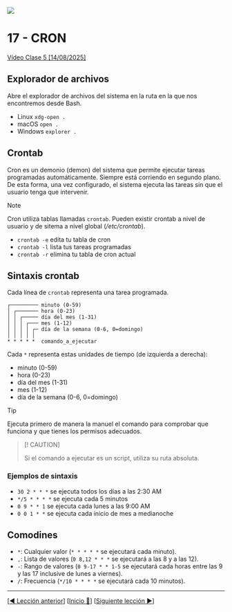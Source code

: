 ![](../Images/header.jpg)

# 17 - CRON

[Vídeo Clase 5 [14/08/2025]](https://www.twitch.tv/videos/2540505212)

## Explorador de archivos

Abre el explorador de archivos del sistema en la ruta en la que nos encontremos desde Bash.

* Linux `xdg-open .`
* macOS `open .`
* Windows `explorer .`

## Crontab

Cron es un demonio (demon) del sistema que permite ejecutar tareas programadas automáticamente. Siempre está corriendo en segundo plano. De esta forma, una vez configurado, el sistema ejecuta las tareas sin que el usuario tenga que intervenir.

> [!NOTE] 
>  
> Cron utiliza tablas llamadas `crontab`. Pueden existir crontab a nivel de usuario y de sitema a nivel global (*/etc/crontab*).

* `crontab -e`	edita tu tabla de cron
* `crontab -l`	lista tus tareas programadas
* `crontab -r`	elimina tu tabla de cron actual

## Sintaxis crontab

Cada línea de `crontab` representa una tarea programada.

```
┌───────── minuto (0-59)  
│ ┌─────── hora (0-23)  
│ │ ┌───── día del mes (1-31)  
│ │ │ ┌─── mes (1-12)  
│ │ │ │ ┌─ día de la semana (0-6, 0=domingo)  
│ │ │ │ │  
* * * * *  comando_a_ejecutar
```

Cada `*` representa estas unidades de tiempo (de izquierda a derecha):

* minuto (0-59) 
* hora (0-23) 
* día del mes (1-31) 
* mes (1-12)  
* día de la semana (0-6, 0=domingo)  

> [!TIP]
> 
> Ejecuta primero de manera la manuel el comando para comprobar que funciona y que tienes los permisos adecuados.

> [! CAUTION]
> 
> Si el comando a ejecutar es un script, utiliza su ruta absoluta.

### Ejemplos de sintaxis

* `30 2 * * *` se ejecuta todos los días a las 2:30 AM
* `*/5 * * * *` se ejecuta cada 5 minutos
* `0 9 * * 1` se ejecuta cada lunes a las 9:00 AM
* `0 0 1 * *` se ejecuta cada inicio de mes a medianoche

## Comodines

* `*`: Cualquier valor (`* * * * *` se ejecutará cada minuto).
* `,`: Lista de valores (`0 8,12 * * *` se ejecutará a las 8 y a las 12).
* `-`: Rango de valores (`0 9-17 * * 1-5` se ejecutará cada horas entre las 9 y las 17 inclusive de lunes a viernes).
* `/`: Frecuencia (`*/10 * * * *` se ejecutará cada 10 minutos).

---

[[◀️ Lección anterior](./16_LOGIC_EXERCISES.md)] [[Inicio 🔼](../README.md)] [[Siguiente lección ▶️](./18_CRON_EXERCISES.md)]
